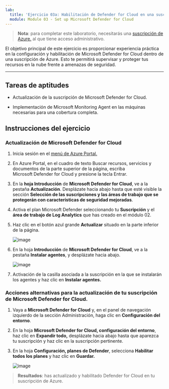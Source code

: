 ```yaml
---
lab:
  title: 'Ejercicio 03a: Habilitación de Defender for Cloud en una suscripción de Azure'
  module: Module 03 - Set up Microsoft Defender for Cloud
---
```



>**Nota**: para completar este laboratorio, necesitarás una [suscripción de Azure.](https://azure.microsoft.com/en-us/free/?azure-portal=true) al que tiene acceso administrativo. 


El objetivo principal de este ejercicio es proporcionar experiencia práctica en la configuración y habilitación de Microsoft Defender for Cloud dentro de una suscripción de Azure. Esto te permitirá supervisar y proteger tus recursos en la nube frente a amenazas de seguridad. 

---

## Tareas de aptitudes

- Actualización de la suscripción de Microsoft Defender for Cloud.
  
- Implementación de Microsoft Monitoring Agent en las máquinas necesarias para una cobertura completa.

## Instrucciones del ejercicio

### Actualización de Microsoft Defender for Cloud

1. Inicia sesión en el [menú de Azure Portal.](https://portal.azure.com/)

2. En Azure Portal, en el cuadro de texto Buscar recursos, servicios y documentos de la parte superior de la página, escriba Microsoft Defender for Cloud y presione la tecla Entrar.

3. En la **hoja Introducción** de **Microsoft Defender for Cloud**, ve a la pestaña **Actualización**. Desplázate hacia abajo hasta que esté visible la sección **Selección de las suscripciones y las áreas de trabajo que se protegerán con características de seguridad mejoradas**.

4. Activa el plan Microsoft Defender seleccionando tu **Suscripción** y el **área de trabajo de Log Analytics** que has creado en el módulo 02.

5. Haz clic en el botón azul grande **Actualizar** situado en la parte inferior de la página.
   
    ![image](https://github.com/MicrosoftLearning/Secure-Azure-services-and-workloads-with-Microsoft-Cloud-Security-Benchmark/assets/91347931/256bd584-b04f-4d5b-81a7-c83dd1af3b4f)
   
6. En la hoja **Introducción** de **Microsoft Defender for Cloud**, ve a la pestaña **Instalar agentes**, y desplázate hacia abajo.

    ![image](https://github.com/MicrosoftLearning/Secure-Azure-services-and-workloads-with-Microsoft-Cloud-Security-Benchmark/assets/91347931/8120ec8f-23dc-4636-bc45-b415c7894b8c)

7. Activación de la casilla asociada a la suscripción en la que se instalarán los agentes y haz clic en **Instalar agentes.**

### Acciones alternativas para la actualización de tu suscripción de Microsoft Defender for Cloud.

1. Vaya a **Microsoft Defender for Cloud** y, en el panel de navegación izquierdo de la sección Administración, haga clic en **Configuración del entorno**.
   
2. En la hoja **Microsoft Defender for Cloud, configuración del entorno**, haz clic en **Expandir todo,** desplázate hacia abajo hasta que aparezca tu suscripción y haz clic en la suscripción pertinente.

3. En la hoja **Configuración, planes de Defender**, selecciona **Habilitar todos los planes** y haz clic en **Guardar.**

   ![image](https://github.com/MicrosoftLearning/Secure-Azure-services-and-workloads-with-Microsoft-Defender-for-Cloud-regulatory-compliance-controls/assets/91347931/4b684851-98ae-4720-a3e3-afa99aab8c43)




   

   
> **Resultados**: has actualizado y habilitado Defender for Cloud en tu suscripción de Azure.
